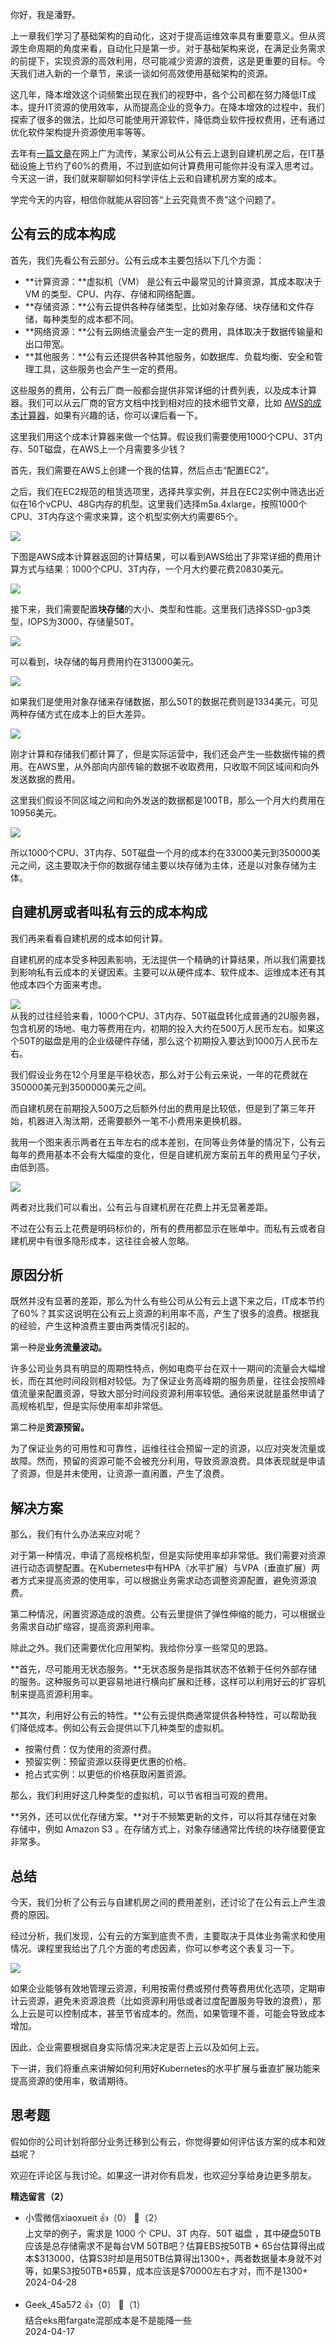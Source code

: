 你好，我是潘野。

上一章我们学习了基础架构的自动化，这对于提高运维效率具有重要意义。但从资源生命周期的角度来看，自动化只是第一步。对于基础架构来说，在满足业务需求的前提下，实现资源的高效利用，尽可能减少资源的浪费，这是更重要的目标。今天我们进入新的一个章节，来谈一谈如何高效使用基础架构的资源。

这几年，降本增效这个词频繁出现在我们的视野中，各个公司都在努力降低IT成本，提升IT资源的使用效率，从而提高企业的竞争力。在降本增效的过程中，我们探索了很多的做法，比如尽可能使用开源软件，降低商业软件授权费用，还有通过优化软件架构提升资源使用率等等。

去年有[一篇文章](https://world.hey.com/dhh/x-celebrates-60-savings-from-cloud-exit-7cc26895)在网上广为流传，某家公司从公有云上退到自建机房之后，在IT基础设施上节约了60%的费用，不过到底如何计算费用可能你并没有深入思考过。今天这一讲，我们就来聊聊如何科学评估上云和自建机房方案的成本。

学完今天的内容，相信你就能从容回答“上云究竟贵不贵”这个问题了。

## 公有云的成本构成

首先，我们先看公有云部分。公有云成本主要包括以下几个方面：

- **计算资源：**虚拟机（VM） 是公有云中最常见的计算资源，其成本取决于 VM 的类型、CPU、内存、存储和网络配置。
- **存储资源：**公有云提供各种存储类型，比如对象存储、块存储和文件存储，每种类型的成本都不同。
- **网络资源：**公有云网络流量会产生一定的费用，具体取决于数据传输量和出口带宽。
- **其他服务：**公有云还提供各种其他服务，如数据库、负载均衡、安全和管理工具，这些服务也会产生一定的费用。

这些服务的费用，公有云厂商一般都会提供非常详细的计费列表，以及成本计算器。我们可以从云厂商的官方文档中找到相对应的技术细节文章，比如 [AWS的成本计算器](https://docs.aws.amazon.com/zh_cn/pricing-calculator/latest/userguide/getting-started.html)，如果有兴趣的话，你可以课后看一下。

这里我们用这个成本计算器来做一个估算。假设我们需要使用1000个CPU、3T内存、50T磁盘，在AWS上一个月需要多少钱？

首先，我们需要在AWS上创建一个我的估算，然后点击“配置EC2”。

之后，我们在EC2规范的租赁选项里，选择共享实例，并且在EC2实例中筛选出近似在16个vCPU、48G内存的机型。这里我们选择m5a.4xlarge，按照1000个CPU、3T内存这个需求来算，这个机型实例大约需要65个。

![](https://static001.geekbang.org/resource/image/e9/66/e9f858503e1f9286b028d9db11f18466.jpg?wh=2000x2002)

下图是AWS成本计算器返回的计算结果，可以看到AWS给出了非常详细的费用计算方式与结果：1000个CPU、3T内存，一个月大约要花费20830美元。

![](https://static001.geekbang.org/resource/image/62/68/620e135043a2a8bb0dc3cf8a82b7db68.jpg?wh=2020x1146)

接下来，我们需要配置**块存储**的大小、类型和性能。这里我们选择SSD-gp3类型，IOPS为3000，存储量50T。

![](https://static001.geekbang.org/resource/image/aa/74/aa52e1b7ef5e336d1324dc0de37a2874.jpg?wh=2020x1062)

可以看到，块存储的每月费用约在313000美元。

![](https://static001.geekbang.org/resource/image/9b/1d/9ba0468ff39702c70eb8f12eedb7661d.jpg?wh=2020x973)

如果我们是使用对象存储来存储数据，那么50T的数据花费则是1334美元，可见两种存储方式在成本上的巨大差异。

![](https://static001.geekbang.org/resource/image/b9/80/b9f30bb367435aba65576c29bd09b480.jpg?wh=2020x1848)

刚才计算和存储我们都计算了，但是实际运营中，我们还会产生一些数据传输的费用。在AWS里，从外部向内部传输的数据不收取费用，只收取不同区域间和向外发送数据的费用。

这里我们假设不同区域之间和向外发送的数据都是100TB，那么一个月大约费用在10956美元。

![](https://static001.geekbang.org/resource/image/2c/22/2cf8f3de8e0dc49767bb10a86e897622.jpg?wh=2020x1899)

所以1000个CPU、3T内存、50T磁盘一个月的成本约在33000美元到350000美元之间，这主要取决于你的数据存储主要以块存储为主体，还是以对象存储为主体。

## 自建机房或者叫私有云的成本构成

我们再来看看自建机房的成本如何计算。

自建机房的成本受多种因素影响，无法提供一个精确的计算结果，所以我们需要找到影响私有云成本的关键因素。主要可以从硬件成本、软件成本、运维成本还有其他成本四个方面来考虑。

![](https://static001.geekbang.org/resource/image/4a/c8/4a4fbe65cc679eaec307624bfa591cc8.jpg?wh=3880x2095)  
从我的过往经验来看，1000个CPU、3T内存、50T磁盘转化成普通的2U服务器，包含机房的场地、电力等费用在内，初期的投入大约在500万人民币左右。如果这个50T的磁盘是用的企业级硬件存储，那么这个初期投入要达到1000万人民币左右。

我们假设业务在12个月里是平稳状态，那么对于公有云来说，一年的花费就在350000美元到3500000美元之间。

而自建机房在前期投入500万之后额外付出的费用是比较低，但是到了第三年开始，机器进入淘汰期，还需要额外一笔不小费用来更换机器。

我用一个图来表示两者在五年左右的成本差别，在同等业务体量的情况下，公有云每年的费用基本不会有大幅度的变化，但是自建机房方案前五年的费用呈勺子状，由低到高。

![](https://static001.geekbang.org/resource/image/21/44/218d3f1c5a1dbe2be669ee430398a844.jpg?wh=2000x1375)

两者对比我们可以看出，公有云与自建机房在花费上并无显著差距。

不过在公有云上花费是明码标价的，所有的费用都显示在账单中。而私有云或者自建机房中有很多隐形成本，这往往会被人忽略。

## 原因分析

既然并没有显著的差距，那么为什么有些公司从公有云上退下来之后，IT成本节约了60%？其实这说明在公有云上资源的利用率不高，产生了很多的浪费。根据我的经验，产生这种浪费主要由两类情况引起的。

第一种是**业务流量波动。**

许多公司业务具有明显的周期性特点，例如电商平台在双十一期间的流量会大幅增长，而在其他时间段则相对较低。为了保证业务高峰期的服务质量，往往会按照峰值流量来配置资源，导致大部分时间段资源利用率较低。通俗来说就是虽然申请了高规格机型，但是实际使用率却非常低。

第二种是**资源预留。**

为了保证业务的可用性和可靠性，运维往往会预留一定的资源，以应对突发流量或故障。然而，预留的资源可能不会被充分利用，导致资源浪费。具体表现就是申请了资源，但是并未使用，让资源一直闲置，产生了浪费。

## 解决方案

那么，我们有什么办法来应对呢？

对于第一种情况，申请了高规格机型，但是实际使用率却非常低。我们需要对资源进行动态调整配置。在Kubernetes中有HPA（水平扩展）与VPA（垂直扩展）两者方式来提高资源的使用率，可以根据业务需求动态调整资源配置，避免资源浪费。

第二种情况，闲置资源造成的浪费。公有云里提供了弹性伸缩的能力，可以根据业务需求自动扩缩容，提高资源利用率。

除此之外。我们还需要优化应用架构。我给你分享一些常见的思路。

**首先，尽可能用无状态服务。**无状态服务是指其状态不依赖于任何外部存储的服务。这种服务可以更容易地进行横向扩展和迁移，这样可以利用好云的扩容机制来提高资源利用率。

**其次，利用好公有云的特性。**公有云提供商通常提供各种特性，可以帮助我们降低成本。例如公有云会提供以下几种类型的虚拟机。

- 按需付费：仅为使用的资源付费。
- 预留实例：预留资源以获得更优惠的价格。
- 抢占式实例：以更低的价格获取闲置资源。

那么，我们利用好这几种类型的虚拟机，可以节省相当可观的费用。

**另外，还可以优化存储方案。**对于不频繁更新的文件，可以将其存储在对象存储中，例如 Amazon S3 。在存储方式上，对象存储通常比传统的块存储要便宜非常多。

## 总结

今天，我们分析了公有云与自建机房之间的费用差别，还讨论了在公有云上产生浪费的原因。

经过分析，我们发现，公有云的方案到底贵不贵，主要取决于具体业务需求和使用情况。课程里我给出了几个方面的考虑因素，你可以参考这个表复习一下。

![](https://static001.geekbang.org/resource/image/84/05/847b03c4f894ff933403f7d802c30a05.jpg?wh=4000x1689)

如果企业能够有效地管理云资源，利用按需付费或预付费等费用优化选项，定期审计云资源，避免未资源浪费（比如资源利用低或者过度配置服务导致的浪费），那么上云是可以控制成本，甚至节省成本的。然而，如果管理不善，可能会导致成本增加。

因此，企业需要根据自身实际情况来决定是否上云以及如何上云。

下一讲，我们将重点来讲解如何利用好Kubernetes的水平扩展与垂直扩展功能来提高资源的使用率，敬请期待。

## 思考题

假如你的公司计划将部分业务迁移到公有云，你觉得要如何评估该方案的成本和效益呢？

欢迎在评论区与我讨论。如果这一讲对你有启发，也欢迎分享给身边更多朋友。
<div><strong>精选留言（2）</strong></div><ul>
<li><span>小雪微信xiaoxueit</span> 👍（0） 💬（2）<div>上文举的例子，需求是 1000 个 CPU、3T 内存、50T 磁盘 ，其中硬盘50TB 应该是总存储需求不是每台VM 50TB吧？估算EBS按50TB * 65台估算得出成本$313000，估算S3时却是用50TB估算得出1300+，两者数据量本身就不对等，如果S3按50TB*65算，成本应该是$70000左右才对，而不是1300+</div>2024-04-28</li><br/><li><span>Geek_45a572</span> 👍（0） 💬（1）<div>结合eks用fargate混部成本是不是能降一些</div>2024-04-17</li><br/>
</ul>